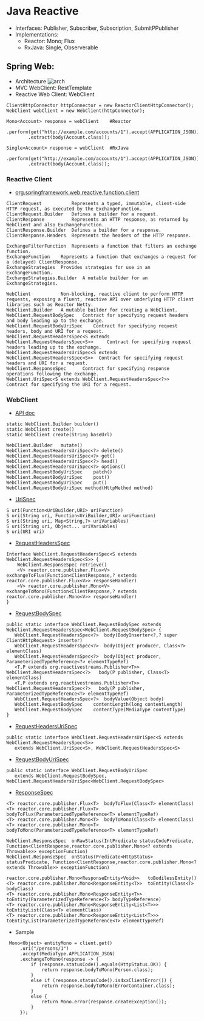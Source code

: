 # Java Reactive
- Interfaces: Publisher, Subscriber, Subscription, SubmitPPublisher
- Implementations:
    - Reactor: Mono<T>; Flux<T>
    - RxJava: Single<T>, Observerable<T>

## Spring Web:
- Architecture ![arch](https://docs.spring.io/spring-framework/docs/5.0.0.M1/spring-framework-reference/html/images/web-reactive-overview.png)
- MVC WebClient: RestTemplate
- Reactive Web Client: WebClient
```
ClientHttpConnector httpConnector = new ReactorClientHttpConnector();
WebClient webClient = new WebClient(httpConnector);

Mono<Account> response = webClient    #Reactor
		.perform(get("http://example.com/accounts/1").accept(APPLICATION_JSON))
		.extract(body(Account.class));

Single<Account> response = webClient  #RxJava
		.perform(get("http://example.com/accounts/1").accept(APPLICATION_JSON))
		.extract(body(Account.class));
```

### Reactive Client
- [org.springframework.web.reactive.function.client](https://docs.spring.io/spring-framework/docs/current/javadoc-api/org/springframework/web/reactive/function/client/package-summary.html)
```
ClientRequest	        Represents a typed, immutable, client-side HTTP request, as executed by the ExchangeFunction.
ClientRequest.Builder	Defines a builder for a request.
ClientResponse	        Represents an HTTP response, as returned by WebClient and also ExchangeFunction.
ClientResponse.Builder	Defines a builder for a response.
ClientResponse.Headers	Represents the headers of the HTTP response.

ExchangeFilterFunction	Represents a function that filters an exchange function.
ExchangeFunction	Represents a function that exchanges a request for a (delayed) ClientResponse.
ExchangeStrategies	Provides strategies for use in an ExchangeFunction.
ExchangeStrategies.Builder	A mutable builder for an ExchangeStrategies.

WebClient	        Non-blocking, reactive client to perform HTTP requests, exposing a fluent, reactive API over underlying HTTP client libraries such as Reactor Netty.
WebClient.Builder	A mutable builder for creating a WebClient.
WebClient.RequestBodySpec	Contract for specifying request headers and body leading up to the exchange.
WebClient.RequestBodyUriSpec	Contract for specifying request headers, body and URI for a request.
WebClient.RequestHeadersSpec<S extends WebClient.RequestHeadersSpec<S>>		Contract for specifying request headers leading up to the exchange.
WebClient.RequestHeadersUriSpec<S extends WebClient.RequestHeadersSpec<S>>	Contract for specifying request headers and URI for a request.
WebClient.ResponseSpec		Contract for specifying response operations following the exchange.
WebClient.UriSpec<S extends WebClient.RequestHeadersSpec<?>>			Contract for specifying the URI for a request.
```

### WebClient
- [API doc](https://docs.spring.io/spring-framework/docs/current/javadoc-api/org/springframework/web/reactive/function/client/WebClient.html)
```
static WebClient.Builder builder()
static WebClient create()
static WebClient create(String baseUrl)

WebClient.Builder	mutate()
WebClient.RequestHeadersUriSpec<?> delete()
WebClient.RequestHeadersUriSpec<?> get()
WebClient.RequestHeadersUriSpec<?> head()
WebClient.RequestHeadersUriSpec<?> options()
WebClient.RequestBodyUriSpec	patch()
WebClient.RequestBodyUriSpec	post()
WebClient.RequestBodyUriSpec	put()
WebClient.RequestBodyUriSpec method(HttpMethod method)
```
- [UriSpec](https://docs.spring.io/spring-framework/docs/current/javadoc-api/org/springframework/web/reactive/function/client/WebClient.UriSpec.html)
```
S uri(Function<UriBuilder,URI> uriFunction)
S uri(String uri, Function<UriBuilder,URI> uriFunction)
S uri(String uri, Map<String,?> uriVariables)
S uri(String uri, Object... uriVariables)
S uri(URI uri)
```
- [RequestHeadersSpec](https://docs.spring.io/spring-framework/docs/current/javadoc-api/org/springframework/web/reactive/function/client/WebClient.RequestHeadersSpec.html)
```
Interface WebClient.RequestHeadersSpec<S extends WebClient.RequestHeadersSpec<S>> {
    WebClient.ResponseSpec retrieve()
    <V> reactor.core.publisher.Flux<V>	exchangeToFlux(Function<ClientResponse,? extends reactor.core.publisher.Flux<V>> responseHandler)
    <V> reactor.core.publisher.Mono<V>	exchangeToMono(Function<ClientResponse,? extends reactor.core.publisher.Mono<V>> responseHandler)
}
```
- [RequestBodySpec](https://docs.spring.io/spring-framework/docs/current/javadoc-api/org/springframework/web/reactive/function/client/WebClient.RequestBodySpec.html)
```
public static interface WebClient.RequestBodySpec extends WebClient.RequestHeadersSpec<WebClient.RequestBodySpec> {
   WebClient.RequestHeadersSpec<?>	body(BodyInserter<?,? super ClientHttpRequest> inserter)
   WebClient.RequestHeadersSpec<?>	body(Object producer, Class<?> elementClass)
   WebClient.RequestHeadersSpec<?>	body(Object producer, ParameterizedTypeReference<?> elementTypeRef)
   <T,P extends org.reactivestreams.Publisher<T>> WebClient.RequestHeadersSpec<?>	body(P publisher, Class<T> elementClass)
   <T,P extends org.reactivestreams.Publisher<T>> WebClient.RequestHeadersSpec<?>	body(P publisher, ParameterizedTypeReference<T> elementTypeRef)
   WebClient.RequestHeadersSpec<?>	bodyValue(Object body)
   WebClient.RequestBodySpec	contentLength(long contentLength)
   WebClient.RequestBodySpec	contentType(MediaType contentType)
}
```
- [RequestHeadersUriSpec](https://docs.spring.io/spring-framework/docs/current/javadoc-api/org/springframework/web/reactive/function/client/WebClient.RequestHeadersUriSpec.html)
```
public static interface WebClient.RequestHeadersUriSpec<S extends WebClient.RequestHeadersSpec<S>>
   extends WebClient.UriSpec<S>, WebClient.RequestHeadersSpec<S>
```
- [RequestBodyUriSpec](https://docs.spring.io/spring-framework/docs/current/javadoc-api/org/springframework/web/reactive/function/client/WebClient.RequestBodyUriSpec.html)
```
public static interface WebClient.RequestBodyUriSpec 
   extends WebClient.RequestBodySpec, WebClient.RequestHeadersUriSpec<WebClient.RequestBodySpec>
```

- [ResponseSpec](https://docs.spring.io/spring-framework/docs/current/javadoc-api/org/springframework/web/reactive/function/client/WebClient.ResponseSpec.html)
```
<T> reactor.core.publisher.Flux<T>	bodyToFlux(Class<T> elementClass)
<T> reactor.core.publisher.Flux<T>	bodyToFlux(ParameterizedTypeReference<T> elementTypeRef)
<T> reactor.core.publisher.Mono<T>	bodyToMono(Class<T> elementClass)
<T> reactor.core.publisher.Mono<T>	bodyToMono(ParameterizedTypeReference<T> elementTypeRef)

WebClient.ResponseSpec	onRawStatus(IntPredicate statusCodePredicate, Function<ClientResponse,reactor.core.publisher.Mono<? extends Throwable>> exceptionFunction)
WebClient.ResponseSpec	onStatus(Predicate<HttpStatus> statusPredicate, Function<ClientResponse,reactor.core.publisher.Mono<? extends Throwable>> exceptionFunction)

reactor.core.publisher.Mono<ResponseEntity<Void>>	toBodilessEntity()
<T> reactor.core.publisher.Mono<ResponseEntity<T>>	toEntity(Class<T> bodyClass)
<T> reactor.core.publisher.Mono<ResponseEntity<T>>	toEntity(ParameterizedTypeReference<T> bodyTypeReference)
<T> reactor.core.publisher.Mono<ResponseEntity<List<T>>>	toEntityList(Class<T> elementClass)
<T> reactor.core.publisher.Mono<ResponseEntity<List<T>>>	toEntityList(ParameterizedTypeReference<T> elementTypeRef)
```
- Sample
```
 Mono<Object> entityMono = client.get()
     .uri("/persons/1")
     .accept(MediaType.APPLICATION_JSON)
     .exchangeToMono(response -> {
         if (response.statusCode().equals(HttpStatus.OK)) {
             return response.bodyToMono(Person.class);
         }
         else if (response.statusCode().is4xxClientError()) {
             return response.bodyToMono(ErrorContainer.class);
         }
         else {
             return Mono.error(response.createException());
         }
     });
```
